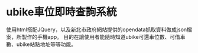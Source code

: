 # ubike車位即時查詢系統
使用html搭配JQuery，以及新北市政府網站提供的opendata抓取資料做成json檔案，所製作的手機app。
目的在讓使用者能隨時知道ubike可還車位數、可借車數、ubike站點地址等等功能。
